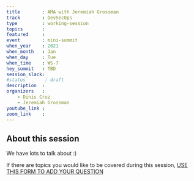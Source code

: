 ```yaml
---
title        : AMA with Jeremiah Grossman
track        : DevSecOps
type         : working-session
topics       :
featured     :
event        : mini-summit
when_year    : 2021
when_month   : Jan
when_day     : Tue
when_time    : WS-7
hey_summit   : TBD
session_slack:
#status       : draft
description  :
organizers   :
    - Dinis Cruz
    - Jeremiah Grossman
youtube_link :
zoom_link    :
---
```


## About this session

We have lots to talk about :) 

If there are topics you would like to be covered during this session, [USE THIS FORM TO ADD YOUR QUESTION](https://docs.google.com/forms/d/e/1FAIpQLSfzcKgeD6TL5QfcDcKt8DOglBqm1RABZWLZfhC59MCPPJDJUQ/viewform)
